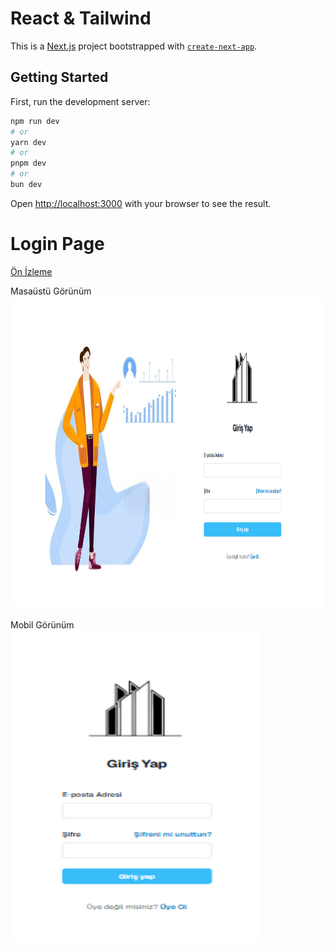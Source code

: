 # React & Tailwind

This is a [Next.js](https://nextjs.org) project bootstrapped with [`create-next-app`](https://github.com/vercel/next.js/tree/canary/packages/create-next-app).

## Getting Started

First, run the development server:

```bash
npm run dev
# or
yarn dev
# or
pnpm dev
# or
bun dev
```

Open [http://localhost:3000](http://localhost:3000) with your browser to see the result.


# Login Page
<a href="https://login-ui-nu.vercel.app/">Ön İzleme</a>

Masaüstü Görünüm
<img width="700px" height="500px" src="./public/loginSSPC.png" />

Mobil Görünüm
<img width="400px" height="500px" src="./public/loginSSMobile.png" />